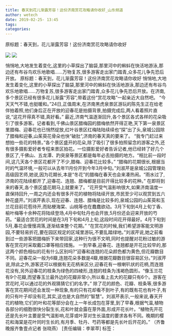 ```yaml
---
title: 春天到花儿渐露芳容！这份济南赏花攻略请你收好_山东频道
author: wetech
date: 2019-02-25- 13:45
tags: 
categories: 
---
```

原标题：春天到，花儿渐露芳容！这份济南赏花攻略请你收好
<!-- more -->
                
<img align="center" border="0" src="http://p2.ifengimg.com/fck/2019_09/0b8b74c22d5c061_w650_h421.jpg" />
                
<img align="center" border="0" src="http://p2.ifengimg.com/a/2016/0810/204c433878d5cf9size1_w16_h16.png" />
            
悄悄地,大地发生着变化,这里的小草探出了脑袋,那里河中的蝌蚪在快活地游泳,那边还有布谷鸟欢乐地歌唱……万物复苏,很多游客走出家门踏青,众多花儿争先恐后开放。
原标题：春天到，花儿渐露芳容！这份济南赏花攻略请你收好
悄悄地,大地发生着变化,这里的小草探出了脑袋,那里河中的蝌蚪在快活地游泳,那边还有布谷鸟欢乐地歌唱……万物复苏,很多游客走出家门踏青,众多花儿争先恐后开放。在济南,多个景区已经有很多花儿渐露“芳容”,带着这份“赏花攻略”一起亲近大自然吧。
“今天天气不错,也挺暖和。”24日,正值周末,在济南黑虎泉景区游玩的陈先生正在给老伴拍着照,他们身后正在开放的迎春花是拍摄背景,拍摄完成后,两人看着照片直说,“这花开得真不错,真好看。”
最近,济南气温逐渐回升,各个景区各式各样的花朵吸引了很多游客。记者看到,千佛山景区腊梅园的腊梅依然开得正艳,天下第一泉景区里腊梅、迎春花也已悄然绽放,红叶谷景区红梅陆陆续续也“探”出了头,泉城公园除了腊梅和迎春,山茱萸花骨朵也快“破肚”,济南的春天真的要来了。
“我专门赶过来想拍一些花的特景。”各个景区盛开的花朵,除了吸引了很多拍照留念的游客之外,还有很多摄影爱好者专程来景区拍花。一位摄影爱好者告诉记者,他已经转了好几个景区了,千佛山、五龙潭、趵突泉等景区都是每年必去拍摄的地方。“相比前一段时间,这几天各个景区花都开了不少,腊梅、迎春花比较多。”
“腊梅的花期很长,根据当时的气温环境,一般可以从去年11月份开到今年3月中旬。”刘淑芹是泉城公园管理处高级园艺师,她说,因为花期长,本是“冬花”的腊梅在春天也会来凑热闹。“雨水过了,济南的花陆续都开了,迎春花、连翘、腊梅都是目前开得比较多的花种。”
在即将到来的春天,各个景区盛花期马上就要来了。“花开受气温影响很大,如果济南温度一直保持回升,一周之内还会有很多开花的植物将陆续开放,市民至少可以观赏到五六种花盛开。”刘淑芹表示,现在迎春、连翘、腊梅是比较多的,泉城公园的山茱萸和玉兰花目前花苞待开,而贴梗海棠、山桃等也在蠢蠢欲动。3月下旬到4月上旬丁香、榆叶梅等十余种花将陆续登场,4月中旬牡丹也会开放,5月份还会迎来开放的芍药。“最适合赏花的时间是在3月下旬和4月上旬,这段时间花开得最好。4月下旬到5月,春花会慢慢凋落,逐渐结束整个花期。”
“在赏花的时候,我们希望游客能文明游园,不要轻易折花,要在园区规定的区域里游玩,不要乱踏绿地。”刘淑芹说,她之前看到过一些游客把腊梅折下来带回家,这种行为很不文明,同时也提醒对花粉过敏的游客在赏花时采取戴口罩等相应措施。
一到早春,迎春花、连翘都是开花比较早的,那这两个颜色相似的花有什么区别吗?“迎春和连翘的花朵颜色都为黄色,但花瓣数目不同。迎春花朵一般为6瓣,连翘花朵多数是4瓣,根据花瓣数目很容易区分。”刘淑芹说,除此之外,游客还可以根据有无花柄来区分,迎春花有一根喇叭状的花柄,而连翘花没有,另外迎春花的枝条为绿色的四棱形,连翘的枝条为浅褐色圆形。“像玉兰花有9个花瓣,而望春玉兰最外边的花瓣非常小,所以看上去大的花瓣只有6个。游客在赏花时,可以通过花的外观猜猜它们的名字。”
除了花的颜色、花瓣、枝条等,很多游客在赏花期间还会发现一种现象,有的只有花却看不到叶子,有的既有花也有叶子,有的只有叶子却没有花,其实,这也是大自然的“智慧”。刘淑芹表示,一般来说,春天开花的植物,它们的叶和花等部分会在上一年长成包在芽里,到了早春,根据气温,植物各部分的细胞很快分裂生长,花和叶就会露在芽外面,形成开花长叶。“植物先开花还是先长叶主要是受气温影响,花芽或叶芽对生长温度的要求各有不同。晚期的樱花和海棠是花叶同时生长的,有月季、牡丹、芍药等都是先长叶后开花的。”
（齐鲁晚报齐鲁壹点记者 张晓燕）
[责任编辑：李翠苹]
标签：
 
             
